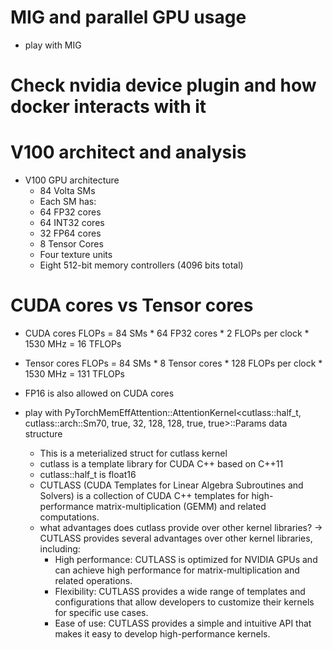 

# MIG and parallel GPU usage

- play with MIG

# Check nvidia device plugin and how docker interacts with it

# V100 architect and analysis

- V100 GPU architecture
    - 84 Volta SMs
    - Each SM has:
    - 64 FP32 cores
    - 64 INT32 cores
    - 32 FP64 cores
    - 8 Tensor Cores
    - Four texture units
    - Eight 512-bit memory controllers (4096 bits total)

# CUDA cores vs Tensor cores

- CUDA cores FLOPs = 84 SMs * 64 FP32 cores * 2 FLOPs per clock * 1530 MHz = 16 TFLOPs
- Tensor cores FLOPs = 84 SMs * 8 Tensor cores * 128 
FLOPs per clock * 1530 MHz = 131 TFLOPs
- FP16 is also allowed on CUDA cores

- play with PyTorchMemEffAttention::AttentionKernel<cutlass::half_t, cutlass::arch::Sm70, true, 32, 128, 128, true, true>::Params data structure
    - This is a meterialized struct for cutlass kernel
    - cutlass is a template library for CUDA C++ based on C++11
    - cutlass::half_t is float16
    - CUTLASS (CUDA Templates for Linear Algebra Subroutines and Solvers) is a collection of CUDA C++ templates for high-performance matrix-multiplication (GEMM) and related computations.
    - what advantages does cutlass provide over other kernel libraries? -> CUTLASS provides several advantages over other kernel libraries, including:
        - High performance: CUTLASS is optimized for NVIDIA GPUs and can achieve high performance for matrix-multiplication and related operations.
        - Flexibility: CUTLASS provides a wide range of templates and configurations that allow developers to customize their kernels for specific use cases.
        - Ease of use: CUTLASS provides a simple and intuitive API that makes it easy to develop high-performance kernels.
